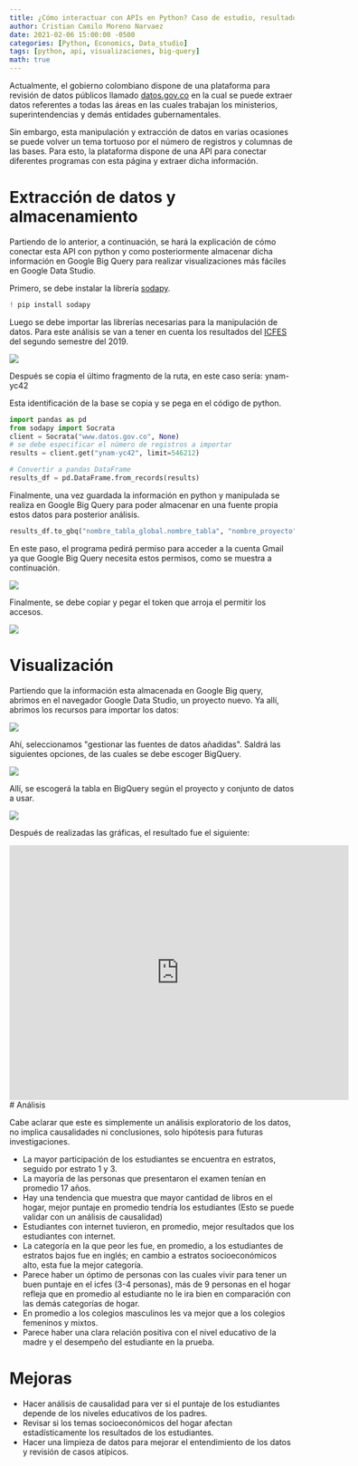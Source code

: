 ```yaml
---
title: ¿Cómo interactuar con APIs en Python? Caso de estudio, resultados del Icfes en Colombia del 2019-2
author: Cristian Camilo Moreno Narvaez
date: 2021-02-06 15:00:00 -0500
categories: [Python, Economics, Data_studio]
tags: [python, api, visualizaciones, big-query]
math: true
---
```

Actualmente, el gobierno colombiano dispone de una plataforma para revisión de datos públicos llamado [datos.gov.co](https://www.datos.gov.co/) en la cual se puede extraer datos referentes a todas las áreas en las cuales trabajan los ministerios, superintendencias y demás entidades gubernamentales.

Sin embargo, esta manipulación y extracción de datos en varias ocasiones se puede volver un tema tortuoso por el número de registros y columnas de las bases. Para esto, la plataforma dispone de una API para conectar diferentes programas con esta página y extraer dicha información.

# Extracción de datos y almacenamiento

Partiendo de lo anterior, a continuación, se hará la explicación de cómo conectar esta API con python y como posteriormente almacenar dicha información en Google Big Query para realizar visualizaciones más fáciles en Google Data Studio.

Primero, se debe instalar la librería [sodapy]().

```python
! pip install sodapy
```

Luego se debe importar las librerías necesarias para la manipulación de datos. Para este análisis se van a tener en cuenta los resultados del [ICFES](https://www.datos.gov.co/Educaci-n/Saber-11-2019-2/ynam-yc42) del segundo semestre del 2019.

![ ](/assets/img/2021-02-06-icfes-conexion-api/Extraer_api.PNG)

Después se copia el último fragmento de la ruta, en este caso sería: ynam-yc42

Esta identificación de la base se copia y se pega en el código de python.

```python
import pandas as pd
from sodapy import Socrata
client = Socrata("www.datos.gov.co", None)
# se debe especificar el número de registros a importar
results = client.get("ynam-yc42", limit=546212)

# Convertir a pandas DataFrame
results_df = pd.DataFrame.from_records(results)
```

Finalmente, una vez guardada la información en python y manipulada se realiza en Google Big Query para poder almacenar en una fuente propia estos datos para posterior análisis.

```python
results_df.to_gbq("nombre_tabla_global.nombre_tabla", "nombre_proyecto", if_exists="replace", chunksize=80000)
```
En este paso, el programa pedirá permiso para acceder a la cuenta Gmail ya que Google Big Query necesita estos permisos, como se muestra a continuación.

![ ](/assets/img/2021-02-06-icfes-conexion-api/cuenta_gmail.PNG)

Finalmente, se debe copiar y pegar el token que arroja el permitir los accesos.

![ ](/assets/img/2021-02-06-icfes-conexion-api/codigo.PNG)

# Visualización 

Partiendo que la información esta almacenada en Google Big query, abrimos en el navegador Google Data Studio, un proyecto nuevo. Ya allí, abrimos los recursos para importar los datos:  

![ ](/assets/img/2021-02-06-icfes-conexion-api/importar_datos.PNG)

Ahí, seleccionamos "gestionar las fuentes de datos añadidas". Saldrá las siguientes opciones, de las cuales se debe escoger BigQuery.

![ ](/assets/img/2021-02-06-icfes-conexion-api/añadir.PNG)

Allí, se escogerá la tabla en BigQuery según el proyecto y conjunto de datos a usar.

![ ](/assets/img/2021-02-06-icfes-conexion-api/tabla.PNG)

Después de realizadas las gráficas, el resultado fue el siguiente:

<iframe width="600" height="450" src="https://datastudio.google.com/embed/reporting/ed4ce89d-0e2b-43d1-a0af-680946cccbb2/page/JdozB" frameborder="0" style="border:0" allowfullscreen></iframe>
# Análisis

Cabe aclarar que este es simplemente un análisis exploratorio de los datos, no implica causalidades ni conclusiones, solo hipótesis para futuras investigaciones. 

- La mayor participación de los estudiantes se encuentra en estratos, seguido por estrato 1 y 3.
- La mayoría de las personas que presentaron el examen tenían en promedio 17 años.
- Hay una tendencia que muestra que mayor cantidad de libros en el hogar, mejor puntaje en promedio tendría los estudiantes (Esto se puede validar con un análisis de causalidad)
- Estudiantes con internet tuvieron, en promedio, mejor resultados que los estudiantes con internet.
- La categoría en la que peor les fue, en promedio, a los estudiantes de estratos bajos fue en inglés; en cambio a estratos socioeconómicos alto, esta fue la mejor categoría.
- Parece haber un óptimo de personas con las cuales vivir para tener un buen puntaje en el icfes (3-4 personas), más de 9 personas en el hogar refleja que en promedio al estudiante no le ira bien en comparación con las demás categorías de hogar.
- En promedio a los colegios masculinos les va mejor que a los colegios femeninos y mixtos.
- Parece haber una clara relación positiva con el nivel educativo de la madre y el desempeño del estudiante en la prueba.

# Mejoras

- Hacer análisis de causalidad para ver si el puntaje de los estudiantes depende de los niveles educativos de los padres.
- Revisar si los temas socioeconómicos del hogar afectan estadísticamente los resultados de los estudiantes.
- Hacer una limpieza de datos para mejorar el entendimiento de los datos y revisión de casos atípicos.

